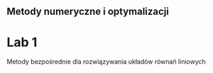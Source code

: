## Metody numeryczne i optymalizacji
# Lab 1
Metody bezpośrednie dla rozwiązywania układów równań liniowych